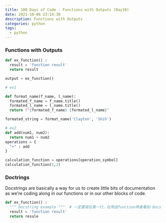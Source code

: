```yaml
---
title: 100 Days of Code - Functions with Outputs (Day10)
date: 2021-10-06 23:14:30
description: Functions with Outputs
categories: python
tags:
  - python
---
```


### Functions with Outputs

``` python
def ex_function() :
  result = 'function result'
  return result

output = ex_function() 

# ex1 

def format_name(f_name, l_name):
  formated_f_name = f_name.title()
  formated_l_name = l_name.title()
  return f"{formated_f_name} {formated_l_name}"

formated_string = format_name('Clayton', 'Shih')

# ex2
def add(num1, num2):
  return num1 + num2
operations = {
  "+" : add
}

calculation_function = operations[operation_symbol]
calculation_function(1,2)
```

### Doctrings

Docstrings are basically a way for us to create little bits of documentation as
we're coding along in our functions or in our other blocks of code.

``` python
def ex_function() :
  """ Docstring example """  # 一定要寫在第一行，在用這function時會看到 Docstring 的提示
  result = 'function result'
  return resule
```


